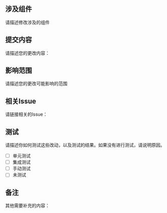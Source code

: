 ## 涉及组件

请描述修改涉及的组件 

## 提交内容

请描述您的更改内容：

## 影响范围

请描述您的更改可能影响的范围

## 相关Issue

请链接相关的Issue：

## 测试

请描述你如何测试这些改动，以及测试的结果。如果没有进行测试，请说明原因。

- [ ] 单元测试
- [ ] 集成测试
- [ ] 手动测试
- [ ] 未测试

## 备注

其他需要补充的内容：
